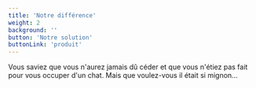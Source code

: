```yaml
---
title: 'Notre différence'
weight: 2
background: ''
button: 'Notre solution'
buttonLink: 'produit'
---
```



Vous saviez que vous n'aurez jamais dû céder et que vous n'étiez pas fait pour vous 
occuper d'un chat. Mais que voulez-vous il était si mignon...
